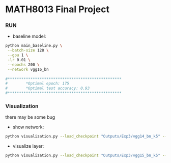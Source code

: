 # MATH8013 Final Project

### RUN
- baseline model:
~~~bash
python main_baseline.py \
 --batch-size 128 \
 --gpu 1 \
 -lr 0.01 \
 --epochs 200 \
 --network vgg16_bn
 
#**************************************************
#        *Optimal epoch: 175
#        *Optimal test accuracy: 0.93
#**************************************************
~~~
### Visualization
there may be some bug
- show network:
~~~bash
python visualization.py --load_checkpoint "Outputs/Exp3/vgg14_bn_k5" --show_network True --network vgg14_bn_k5
~~~
- visualize layer:
~~~bash
python visualization.py --load_checkpoint "Outputs/Exp3/vgg15_bn_k5" --visualized_layer "features.0" --network vgg15_bn_k5
~~~
